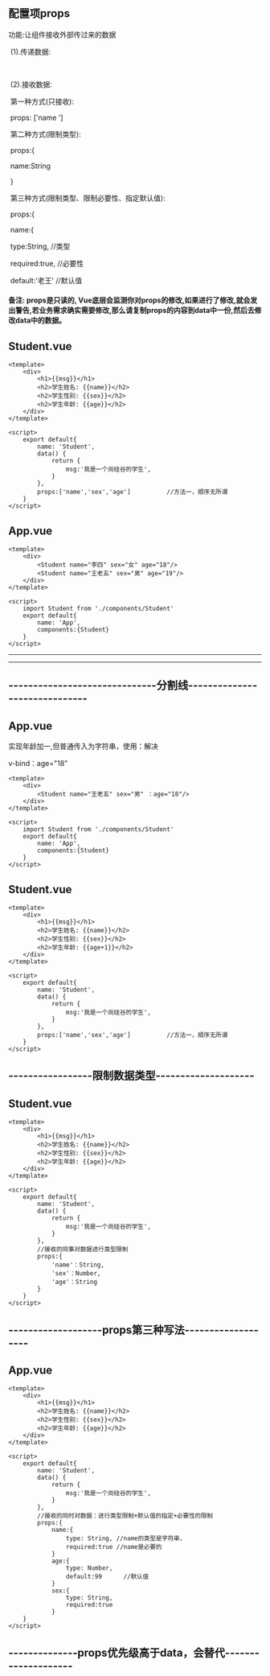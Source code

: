 ## 配置项props

功能:让组件接收外部传过来的数据

​	(1).传递数据:

​			<Demo name="xxx"/>

​	(2).接收数据:

​			第一种方式(只接收):

​				props: ['name ']

​			第二种方式(限制类型):

​				props:{

​					name:String

​				}

​			第三种方式(限制类型、限制必要性、指定默认值):

​				props:{

​					name:{

​						type:String, //类型

​						required:true, //必要性

​						default:'老王' //默认值

#### 	备注: props是只读的, Vue底层会监测你对props的修改,如果进行了修改,就会发出警告,若业务需求确实需要修改,那么请复制props的内容到data中一份,然后去修改data中的数据。





## Student.vue

```
<template>
    <div>
        <h1>{{msg}}</h1>
        <h2>学生姓名: {{name}}</h2>
        <h2>学生性别: {{sex}}</h2>
        <h2>学生年龄: {{age}}</h2>
    </div>
</template>

<script>
    export default{
    	name: 'Student', 
    	data() {
    		return {
    			msg:'我是一个尚硅谷的学生',
    		}
    	},
    	props:['name','sex','age']			//方法一，顺序无所谓
    }
</script>
```



## App.vue

```
<template>
    <div>
    	<Student name="李四" sex="女" age="18"/>
    	<Student name="王老五" sex="男" age="19"/>
    </div>
</template>

<script>
    import Student from './components/Student'
    export default{
        name: 'App',
        components:{Student}
    }
</script>
```



-----

--------

## ------------------------------分割线------------------------------

## App.vue

实现年龄加一,但普通传入为字符串，使用：解决

v-bind：age="18"

```
<template>
    <div>
    	<Student name="王老五" sex="男" ：age="18"/>
    </div>
</template>

<script>
    import Student from './components/Student'
    export default{
        name: 'App',
        components:{Student}
    }
</script>
```



## Student.vue

```
<template>
    <div>
        <h1>{{msg}}</h1>
        <h2>学生姓名: {{name}}</h2>
        <h2>学生性别: {{sex}}</h2>
        <h2>学生年龄: {{age+1}}</h2>
    </div>
</template>

<script>
    export default{
    	name: 'Student', 
    	data() {
    		return {
    			msg:'我是一个尚硅谷的学生',
    		}
    	},
    	props:['name','sex','age']			//方法一，顺序无所谓
    }
</script>
```



## -----------------限制数据类型--------------------

## Student.vue

```
<template>
    <div>
        <h1>{{msg}}</h1>
        <h2>学生姓名: {{name}}</h2>
        <h2>学生性别: {{sex}}</h2>
        <h2>学生年龄: {{age}}</h2>
    </div>
</template>

<script>
    export default{
    	name: 'Student', 
    	data() {
    		return {
    			msg:'我是一个尚硅谷的学生',
    		}
    	},
    	//接收的同事对数据进行类型限制
    	props:{
    		'name'：String,
    		'sex'：Number,
    		'age'：String
    	}			
    }
</script>
```



## -------------------props第三种写法-------------------

## App.vue

```
<template>
    <div>
        <h1>{{msg}}</h1>
        <h2>学生姓名: {{name}}</h2>
        <h2>学生性别: {{sex}}</h2>
        <h2>学生年龄: {{age}}</h2>
    </div>
</template>

<script>
    export default{
    	name: 'Student', 
    	data() {
    		return {
    			msg:'我是一个尚硅谷的学生',
    		}
    	},
    	//接收的同时对数据：进行类型限制+默认值的指定+必要性的限制
    	props:{
    		name:{
    			type: String, //name的类型是字符串，
    			required:true //name是必要的
    		}
    		age:{
    			type: Number,
    			default:99		//默认值
            }
            sex:{ 
            	type: String, 
            	required:true	
            }
    }
</script>
```



## --------------props优先级高于data，会替代--------------------
